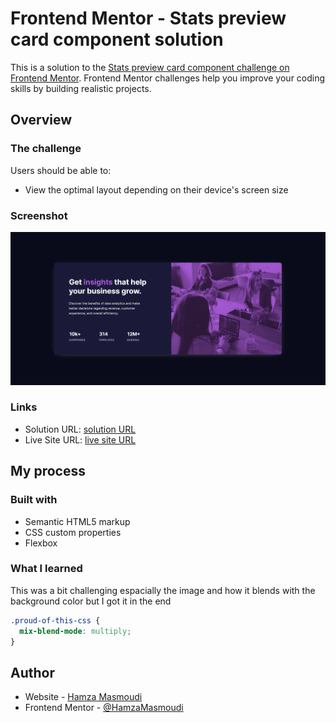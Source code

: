 # Frontend Mentor - Stats preview card component solution

This is a solution to the [Stats preview card component challenge on Frontend Mentor](https://www.frontendmentor.io/challenges/stats-preview-card-component-8JqbgoU62). Frontend Mentor challenges help you improve your coding skills by building realistic projects.

## Overview

### The challenge

Users should be able to:

- View the optimal layout depending on their device's screen size

### Screenshot

![](/images/screenshot.png)

### Links

- Solution URL: [solution URL](https://www.frontendmentor.io/solutions/stat-card-html-sass-3SCqy2PJJX)
- Live Site URL: [live site URL](https://stat-card-dev.netlify.app/)

## My process

### Built with

- Semantic HTML5 markup
- CSS custom properties
- Flexbox

### What I learned

This was a bit challenging espacially the image and how it blends with the background color but I got it in the end

```css
.proud-of-this-css {
  mix-blend-mode: multiply;
}
```

## Author

- Website - [Hamza Masmoudi](https://hamzamasmoudi.netlify.app/)
- Frontend Mentor - [@HamzaMasmoudi](https://www.frontendmentor.io/profile/HamzaMasmoudi)
